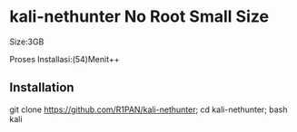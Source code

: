 # kali-nethunter No Root Small Size

Size:3GB

Proses Installasi:(54)Menit++

## Installation

git clone https://github.com/R1PAN/kali-nethunter; cd kali-nethunter; bash kali
